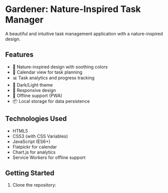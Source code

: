 # Gardener: Nature-Inspired Task Manager

A beautiful and intuitive task management application with a nature-inspired design.

## Features

- 🌿 Nature-inspired design with soothing colors
- 📅 Calendar view for task planning
- 📊 Task analytics and progress tracking
- 🌙 Dark/Light theme
- 📱 Responsive design
- 🔄 Offline support (PWA)
- 📦 Local storage for data persistence

## Technologies Used

- HTML5
- CSS3 (with CSS Variables)
- JavaScript (ES6+)
- Flatpickr for calendar
- Chart.js for analytics
- Service Workers for offline support

## Getting Started

1. Clone the repository: 